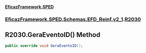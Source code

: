 #### [EficazFramework.SPED](EficazFrameworkSPED.md 'EficazFramework SPED')
### [EficazFramework.SPED.Schemas.EFD_Reinf.v2_1](EficazFramework.SPED.Schemas.EFD_Reinf.v2_1.md 'EficazFramework.SPED.Schemas.EFD_Reinf.v2_1').[R2030](EficazFramework.SPED.Schemas.EFD_Reinf.v2_1/R2030.md 'EficazFramework.SPED.Schemas.EFD_Reinf.v2_1.R2030')

## R2030.GeraEventoID() Method

```csharp
public override void GeraEventoID();
```